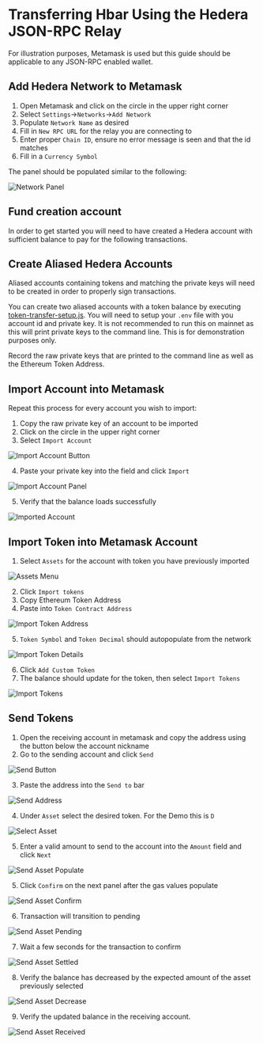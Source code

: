# Transferring Hbar Using the Hedera JSON-RPC Relay

For illustration purposes, Metamask is used but this guide should be applicable to any JSON-RPC enabled wallet.

## Add Hedera Network to Metamask

1. Open Metamask and click on the circle in the upper right corner
2. Select `Settings`->`Networks`->`Add Network`
3. Populate `Network Name` as desired
4. Fill in `New RPC URL` for the relay you are connecting to
5. Enter proper `Chain ID`, ensure no error message is seen and that the id matches
6. Fill in a `Currency Symbol`

The panel should be populated similar to the following:

![Network Panel](images/networkPanel.png)

## Fund creation account
In order to get started you will need to have created a Hedera account with sufficient balance to pay for the following transactions.

## Create Aliased Hedera Accounts
Aliased accounts containing tokens and matching the private keys will need to be created in order to properly sign transactions. 

You can create two aliased accounts with a token balance by executing [token-transfer-setup.js](examples/token-transfer-setup.js). You will need to setup your `.env` file with you account id and private key. It is not recommended to run this on mainnet as this will print private keys to the command line. This is for demonstration purposes only.

Record the raw private keys that are printed to the command line as well as the Ethereum Token Address.

## Import Account into Metamask

Repeat this process for every account you wish to import:

1. Copy the raw private key of an account to be imported
2. Click on the circle in the upper right corner
3. Select `Import Account`

![Import Account Button](images/importAccountButton.png)

4. Paste your private key into the field and click `Import`

![Import Account Panel](images/importAccountPanel.png)

5. Verify that the balance loads successfully

![Imported Account](images/importedAccount.png)

## Import Token into Metamask Account
1. Select `Assets` for the account with token you have previously imported

![Assets Menu](images/assetsMenu.png)

2. Click `Import tokens`
3. Copy Ethereum Token Address
4. Paste into `Token Contract Address`

![Import Token Address](images/importTokenAddress.png)

5. `Token Symbol` and `Token Decimal` should autopopulate from the network

![Import Token Details](images/importTokenDetails.png)

6. Click `Add Custom Token`
7. The balance should update for the token, then select `Import Tokens`

![Import Tokens](images/ImportTokens.png)

## Send Tokens
1. Open the receiving account in metamask and copy the address using the button below the account nickname
2. Go to the sending account and click `Send`

![Send Button](images/sendButton.png)

3. Paste the address into the `Send to` bar

![Send Address](images/sendAddress.png)

4. Under `Asset` select the desired token. For the Demo this is `D`

![Select Asset](images/selectAsset.png)

5. Enter a valid amount to send to the account into the `Amount` field and click `Next`

![Send Asset Populate](images/sendAssetPopulate.png)

5. Click `Confirm` on the next panel after the gas values populate

![Send Asset Confirm](images/sendAssetConfirm.png)

6. Transaction will transition to pending

![Send Asset Pending](images/sendAssetPending.png)

7. Wait a few seconds for the transaction to confirm

![Send Asset Settled](images/sendAssetSettled.png)

8. Verify the balance has decreased by the expected amount of the asset previously selected

![Send Asset Decrease](images/sendAssetDecrease.png)

9. Verify the updated balance in the receiving account.

![Send Asset Received](images/sendAssetReceived.png)
